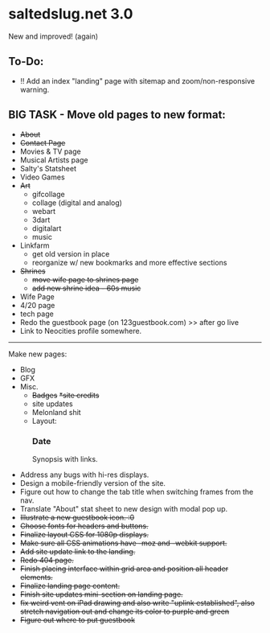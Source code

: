 # saltedslug.net 3.0
New and improved! (again)

## **To-Do:**
- !! Add an index "landing" page with sitemap and zoom/non-responsive warning.

BIG TASK - Move old pages to new format:
---
- ~~About~~
- ~~Contact Page~~
- Movies & TV page
- Musical Artists page
- Salty's Statsheet
- Video Games
- ~~Art~~
  * gifcollage
  * collage (digital and analog)
  * webart
  * 3dart
  * digitalart
  * music
- Linkfarm
  * get old version in place
  * reorganize w/ new bookmarks and more effective sections
- ~~Shrines~~
  * ~~move wife page to shrines page~~
  * ~~add new shrine idea - 60s music~~
- Wife Page
- 4/20 page
- tech page
- Redo the guestbook page (on 123guestbook.com) >> after go live
- Link to Neocities profile somewhere.
---
Make new pages:
- Blog
- GFX
- Misc.
  * ~~Badges~~
~~*site credits~~
  * site updates
  * Melonland shit
  * Layout:
      <article class="site-updates">
        <section class="update">
          <h3>Date</h3>
          <p>Synopsis with links.</p>
        </section>
      </article>
- Address any bugs with hi-res displays.
- Design a mobile-friendly version of the site.
- Figure out how to change the tab title when switching frames from the nav.
- Translate "About" stat sheet to new design with modal pop up.
- ~~Illustrate a new guestbook icon. :0~~
- ~~Choose fonts for headers and buttons.~~
- ~~Finalize layout CSS for 1080p displays.~~
- ~~Make sure all CSS animations have -moz and -webkit support.~~
- ~~Add site update link to the landing.~~
- ~~Redo 404 page.~~
- ~~Finish placing interface within grid area and position all header elements.~~
- ~~Finalize landing page content.~~
- ~~Finish site updates mini-section on landing page.~~
- ~~fix weird vent on iPad drawing and also write "uplink established", also stretch navigation out and change its color to purple and green~~
- ~~Figure out where to put guestbook~~